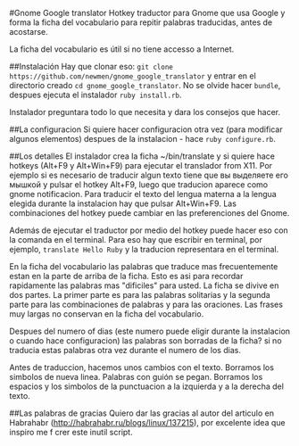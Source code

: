 #Gnome Google translator
Hotkey traductor para Gnome que usa Google y forma la ficha del vocabulario para repitir palabras traducidas, antes de acostarse.

La ficha del vocabulario es útil si no tiene accesso a Internet.

##Instalación
Hay que clonar eso: `git clone https://github.com/newmen/gnome_google_translator` y entrar en el directorio creado `cd gnome_google_translator`.
No se olvide hacer `bundle`, despues ejecuta el instalador `ruby install.rb`.

Instalador preguntara todo lo que necesita y dara los consejos que hacer.

##La configuracion
Si quiere hacer configuracion otra vez (para modificar algunos elementos) despues de la instalacion - hace `ruby configure.rb`.

##Los detalles
El instalador crea la ficha ~/bin/translate y si quiere hace hotkeys (Alt+F9 y Alt+Win+F9) para ejecutar el translador from X11.
Por ejemplo si es necesario de traducir algun texto tiene que вы выделяете его мышкой y pulsar el hotkey Alt+F9, luego que traducion aparece como gnome notificacion. Para traducir el texto del lengua materna a la lengua elegida durante la instalacion hay que pulsar Alt+Win+F9. Las combinaciones del hotkey puede cambiar en las preferenciones del Gnome.

Además de ejecutar el traductor por medio del hotkey puede hacer eso con la comanda en el terminal. Para eso hay que escribir en terminal, por ejemplo, `translate Hello Ruby` y la traducion representara en el terminal.

En la ficha del vocabulario las palabras que traduce mas frecuentemente estan en la parte de arriba de la ficha. Esto es asi para recordar rapidamente las palabras mas "dificiles" para usted. La ficha se divive en dos partes. La primer parte es para las palabras solitarias y la segunda parte para las combinaciones de palabras y para las oraciones. Las frases muy largas no conservan en la ficha del vocabulario.

Despues del numero of dias (este numero puede eligir durante la instalacion o cuando hace configuracion) las palabras son borradas de la ficha? si no traducia estas palabras otra vez durante el numero de los dias.

Antes de traduccion, hacemos unos cambios con el texto. Borramos los simbolos de nueva linea. Palabras con guión se pegan. Borramos los espacios y los simbolos de la punctuacion a la izquierda y a la derecha del texto.

##Las palabras de gracias
Quiero dar las gracias al autor del articulo en Habrahabr (http://habrahabr.ru/blogs/linux/137215), por excelente idea que inspiro me f crer este inutil script.